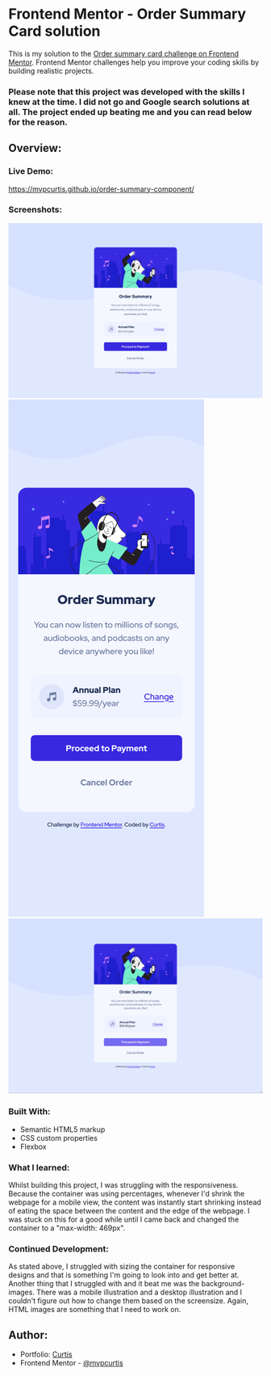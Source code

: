 # Frontend Mentor - Order Summary Card solution

This is my solution to the [Order summary card challenge on Frontend Mentor](https://www.frontendmentor.io/challenges/order-summary-component-QlPmajDUj). Frontend Mentor challenges help you improve your coding skills by building realistic projects. 

### Please note that this project was developed with the skills I knew at the time. I did not go and Google search solutions at all. The project ended up beating me and you can read below for the reason.

## Overview:

### Live Demo:
https://mvpcurtis.github.io/order-summary-component/

### Screenshots:
![](./images/screenshots/screenshot-desktop.png)
![](./images/screenshots/screenshot-mobile.png)
![](./images/screenshots/screenshot-active-hover-status.png)

### Built With:
- Semantic HTML5 markup
- CSS custom properties
- Flexbox

### What I learned:
Whilst building this project, I was struggling with the responsiveness. Because the container was using percentages, whenever I'd shrink the webpage for a mobile view, the content was instantly start shrinking instead of eating the space between the content and the edge of the webpage. I was stuck on this for a good while until I came back and changed the container to a "max-width: 469px". 

### Continued Development:
As stated above, I struggled with sizing the container for responsive designs and that is something I'm going to look into and get better at. Another thing that I struggled with and it beat me was the background-images. There was a mobile illustration and a desktop illustration and I couldn't figure out how to change them based on the screensize. Again, HTML images are something that I need to work on.

## Author:
- Portfolio: [Curtis](https://curtisbowen.xyz/)
- Frontend Mentor - [@mvpcurtis](https://frontendmentor.io/profile/mvpcurtis/)
